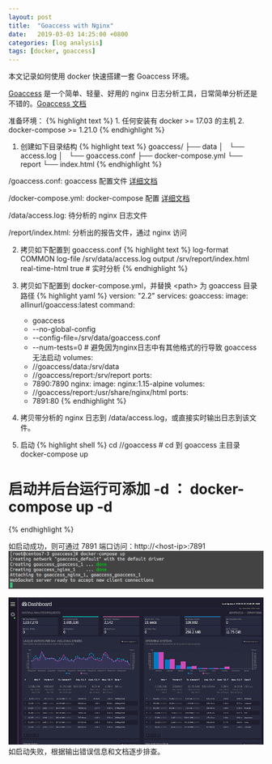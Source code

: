 ```yaml
---
layout: post
title:  "Goaccess with Nginx"
date:   2019-03-03 14:25:00 +0800
categories: [log analysis]
tags: [docker, goaccess]
---
```

本文记录如何使用 docker 快速搭建一套 Goaccess 环境。

[Goaccess](https://github.com/allinurl/goaccess) 是一个简单、轻量、好用的 nginx 日志分析工具，日常简单分析还是不错的。[Goaccess 文档](https://goaccess.io)

准备环境：
{% highlight text %}
    1. 任何安装有 docker >= 17.03 的主机
    2. docker-compose >= 1.21.0
{% endhighlight %}

1. 创建如下目录结构
{% highlight text %}
goaccess/
├── data
│   └── access.log
│   └── goaccess.conf
├── docker-compose.yml
└── report
    └── index.html
{% endhighlight %}

/goaccess.conf: goaccess 配置文件 [详细文档](https://goaccess.io/man)

/docker-compose.yml: docker-compose 配置 [详细文档](https://docs.docker.com/compose/compose-file/)

/data/access.log: 待分析的 nginx 日志文件

/report/index.html: 分析出的报告文件，通过 nginx 访问

2. 拷贝如下配置到 goaccess.conf
{% highlight text %}
log-format COMMON
log-file /srv/data/access.log
output /srv/report/index.html
real-time-html true # 实时分析
{% endhighlight %}

3. 拷贝如下配置到 docker-compose.yml，并替换 \<path\> 为 goaccess 目录路径
{% highlight yaml %}
version: "2.2"
services:
  goaccess:
    image: allinurl/goaccess:latest
    command:
    - goaccess
    - --no-global-config
    - --config-file=/srv/data/goaccess.conf
    - --num-tests=0 # 避免因为nginx日志中有其他格式的行导致 goaccess 无法启动
    volumes:
    - /<path>/goaccess/data:/srv/data
    - /<path>/goaccess/report:/srv/report
    ports:
    - 7890:7890
  nginx:
    image: nginx:1.15-alpine
    volumes:
    - /<path>/goaccess/report:/usr/share/nginx/html
    ports:
    - 7891:80
{% endhighlight %}

4. 拷贝带分析的 nginx 日志到 /data/access.log，或直接实时输出日志到该文件。
5. 启动
{% highlight shell %}
cd /<path>/goaccess  # cd 到 goaccess 主目录
docker-compose up
# 启动并后台运行可添加 -d ： docker-compose up -d
{% endhighlight %}

如启动成功，则可通过 7891 端口访问：http://\<host-ip\>:7891
![compose-up](/assets/imgs/goaccess-docker-compose-up.png)

![goaccess-real-time-html](/assets/imgs/goaccess-real-time-html-gh.png)
如启动失败，根据输出错误信息和文档逐步排查。
